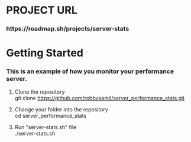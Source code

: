 <h1>PROJECT URL</h1>
<h3>https://roadmap.sh/projects/server-stats</h3>

<h1>Getting Started</h1>
<h3>This is an example of how you monitor your performance server.</h3>  
  
1. Clone the repository  
git clone https://github.com/robbykamil/server_performance_stats.git  

2. Change your folder into the repository  
cd server_performance_stats  

3. Run "server-stats.sh" file  
./server-stats.sh  
